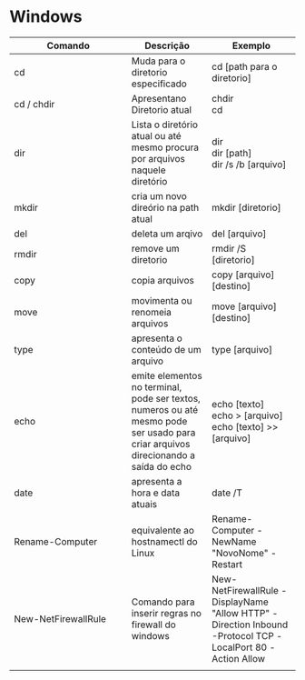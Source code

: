 # Windows

<table data-full-width="true"><thead><tr><th width="191">Comando</th><th>Descrição</th><th>Exemplo</th></tr></thead><tbody><tr><td>cd </td><td>Muda para o diretorio especificado</td><td>cd [path para o diretorio]</td></tr><tr><td>cd / chdir</td><td>Apresentano Diretorio atual</td><td>chdir<br>cd</td></tr><tr><td>dir</td><td>Lista o diretório atual ou até mesmo procura por arquivos naquele diretório</td><td>dir<br>dir [path]<br>dir /s /b [arquivo]</td></tr><tr><td>mkdir</td><td>cria um novo direório na path atual</td><td>mkdir [diretorio]</td></tr><tr><td>del</td><td>deleta um arqivo</td><td>del [arquivo]</td></tr><tr><td>rmdir</td><td>remove um diretorio</td><td>rmdir /S [diretorio]</td></tr><tr><td>copy</td><td>copia arquivos</td><td>copy [arquivo] [destino]</td></tr><tr><td>move</td><td>movimenta ou renomeia arquivos</td><td>move [arquivo] [destino]</td></tr><tr><td>type</td><td>apresenta o conteúdo de um arquivo</td><td>type [arquivo]</td></tr><tr><td>echo</td><td>emite elementos no terminal, pode ser textos, numeros ou até mesmo pode ser usado para criar arquivos direcionando a saída do echo</td><td>echo [texto]<br>echo > [arquivo]<br>echo [texto] >> [arquivo]</td></tr><tr><td>date</td><td>apresenta a hora e data atuais</td><td>date /T</td></tr><tr><td>Rename-Computer</td><td>equivalente ao hostnamectl do Linux</td><td>Rename-Computer -NewName "NovoNome" -Restart</td></tr><tr><td>New-NetFirewallRule</td><td>Comando para inserir regras no firewall do windows</td><td>New-NetFirewallRule -DisplayName "Allow HTTP" -Direction Inbound -Protocol TCP -LocalPort 80 -Action Allow</td></tr><tr><td></td><td></td><td></td></tr></tbody></table>

